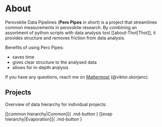 # About
Perovskite Data Pipelines (**Pero Pipes** in short) is a project that streamlines common measurements in perovskite research. By combining an assortment of python scripts with data analysis tool [[about-Thot|Thot]], it provides structure and removes friction from data analysis.  

Benefits of using Pero Pipes:  

- saves time
- gives clear structure to the analysed data
- allows for in-depth analysis

If you have any questions, reach me on [Mattermost](https://mattermost.hzdr.de/hzb-pero) (@viktor.skorjanc).

## Projects
Overview of data hierarchy for individual projects:  

[[common hierarchy|Common]]{ .md-button }
[[evap hierarchy|Evaporation]]{ .md-button }


